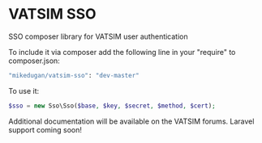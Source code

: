 VATSIM SSO
===

SSO composer library for VATSIM user authentication


To include it via composer add the following line in your "require" to composer.json:

```bash
"mikedugan/vatsim-sso": "dev-master"
```

To use it:

```php
$sso = new Sso\Sso($base, $key, $secret, $method, $cert);
```

Additional documentation will be available on the VATSIM forums.
Laravel support coming soon!
